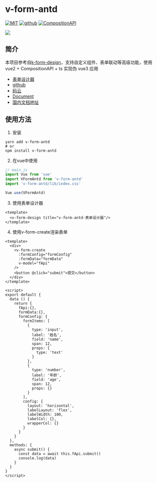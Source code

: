 # v-form-antd

[![MIT](https://img.shields.io/badge/License-MIT-green.svg)](https://github.com/Alfred-Skyblue/v-form-antd)
[![github](https://img.shields.io/badge/Author-Alfred_Skyblue-blue.svg)](https://github.com/Alfred-Skyblue)
[![CompositionAPI](https://img.shields.io/badge/Composition-API-green.svg)](https://github.com/vuejs/composition-api)

![](https://photos-1301289647.cos.ap-shanghai.myqcloud.com/github/form_design_view.gif)


## 简介
本项目参考自[k-form-design](https://github.com/Kchengz/k-form-design)，支持自定义组件、表单联动等高级功能，使用 vue2 + CompositionAPI + ts 实现伪 vue3 应用


+ [表单设计器](https://yuan_fangy.gitee.io/v-form-design/)
+ [github](https://github.com/Alfred-Skyblue/v-form-antd)
+ [码云](https://gitee.com/yuan_fangY/v-form-antd)
+ [Document](https://alfred-skyblue.github.io/v-form-antd/)
+ [国内文档地址](https://yuan_fangy.gitee.io/v-form-antd/)

## 使用方法

1. 安装
```shell
yarn add v-form-antd
# or
npm install v-form-antd
```

2. 在vue中使用
```javascript
// main.js
import Vue from 'vue'
import VFormAntd from 'v-form-antd'
import 'v-form-antd/lib/index.css'

Vue.use(VFormAntd)
```

3. 使用表单设计器
```vue
<template>
  <v-form-design title="v-form-antd-表单设计器"/>
</template>
```

4. 使用v-form-create渲染表单
```vue
<template>
  <div>
    <v-form-create
      :formConfig="formConfig"
      :formData="formData"
      v-model="fApi"
    />
    <button @click="submit">提交</button>
  </div>
</template>

<script>
export default {
  data () {
    return {
      fApi:{},
      formData:{},
      formConfig: {
        formItems: [
          {
            type: 'input',
            label: '姓名',
            field: 'name',
            span: 12,
            props: {
              type: 'text'
            }
          },
          {
            type: 'number',
            label: '年龄',
            field: 'age',
            span: 12,
            props: {}
          }
        ],
        config: {
          layout: 'horizontal',
          labelLayout: 'flex',
          labelWidth: 100,
          labelCol: {},
          wrapperCol: {}
        }
      }
    }
  },
  methods: {
    async submit() {
      const data = await this.fApi.submit()
      console.log(data)
    }
  }
}
</script>
```

